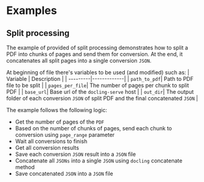 # Examples

## Split processing

The example of provided of split processing demonstrates how to split a PDF into chunks of pages and send them for conversion. At the end, it concatenates all split pages into a single conversion `JSON`.

At beginning of file there's variables to be used (and modified) such as:
| Variable | Description |
| ---------|-------------|
| `path_to_pdf`| Path to PDF file to be split |
| `pages_per_file`| The number of pages per chunk to split PDF |
| `base_url`| Base url of the `docling-serve` host |
| `out_dir`| The output folder of each conversion `JSON` of split PDF and the final concatenated `JSON` |

The example follows the following logic:
- Get the number of pages of the `PDF`
- Based on the number of chunks of pages, send each chunk to conversion using `page_range` parameter
- Wait all conversions to finish
- Get all conversion results
- Save each conversion `JSON` result into a `JSON` file
- Concatenate all `JSONs` into a single `JSON` using `docling` concatenate method
- Save concatenated `JSON` into a `JSON` file